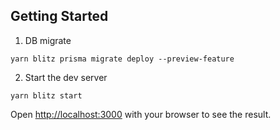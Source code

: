 ## Getting Started

1. DB migrate

```
yarn blitz prisma migrate deploy --preview-feature
```

2. Start the dev server

```
yarn blitz start
```

Open [http://localhost:3000](http://localhost:3000) with your browser to see the result.
